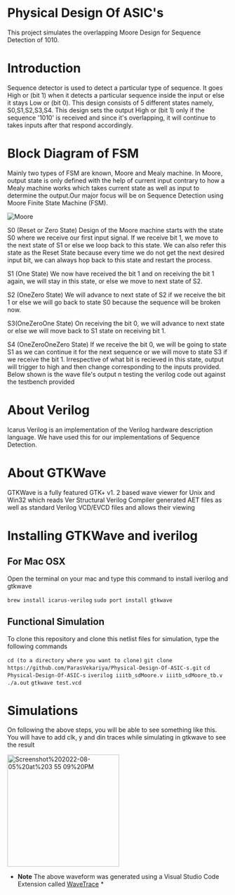# Physical Design Of ASIC's

This project simulates the overlapping Moore Design for Sequence Detection of 1010.

# Introduction
Sequence detector is used to detect a particular type of sequence. It goes High or (bit 1) when it detects a particular sequence inside the input or else it stays Low or (bit 0). This design consists of 5 different states namely, S0,S1,S2,S3,S4. This design sets the output High or (bit 1) only if the sequence '1010' is received and since it's overlapping, it will continue to takes inputs after that respond accordingly.

# Block Diagram of FSM
Mainly two types of FSM are known, Moore and Mealy machine. In Moore, output state is only defined with the help of current input contrary to how a Mealy machine works which takes current state as well as input to determine the output.Our major focus will be on Sequence Detection using Moore Finite State Machine (FSM). 

![Moore](https://user-images.githubusercontent.com/81183082/183687725-b0854148-0e79-4d09-965d-6db56baa5cd1.jpg)

S0 (Reset or Zero State)
Design of the Moore machine starts with the state S0 where we receive our first input signal. If we receive bit 1, we move to the next state of S1 or else we loop back to this state. We can also refer this state as the Reset State because every time we do not get the next desired input bit, we can always hop back to this state and restart the process.

S1 (One State)
We now have received the bit 1 and on receiving the bit 1 again, we will stay in this state, or else we move to next state of S2.

S2 (OneZero State)
We will advance to next state of S2 if we receive the bit 1 or else we will go back to state S0 because the sequence will be broken now.

S3(OneZeroOne State)
On receiving the bit 0, we will advance to next state or else we will move back to S1 state on receiving bit 1.

S4 (OneZeroOneZero State)
If we receive the bit 0, we will be going to state S1 as we can continue it for the next sequence or we will move to state S3 if we receive the bit 1. Irrespective of what bit is recieved in this state, output will trigger to high and then change corresponding to the inputs provided.
Below shown is the wave file's output n testing the verilog code out against the testbench provided


# About Verilog
Icarus Verilog is an implementation of the Verilog hardware description language. We have used this for our implementations of Sequence Detection.

# About GTKWave
GTKWave is a fully featured GTK+ v1. 2 based wave viewer for Unix and Win32 which reads Ver Structural Verilog Compiler generated AET files as well as standard Verilog VCD/EVCD files and allows their viewing

# Installing GTKWave and iverilog
## For Mac OSX
Open the terminal on your mac and type this command to install iverilog and gtkwave

`brew install icarus-verilog`
`sudo port install gtkwave`

## Functional Simulation

To clone this repository and clone this netlist files for simulation, type the following commands

`cd (to a directory where you want to clone)`
`git clone https://github.com/ParasVekariya/Physical-Design-Of-ASIC-s.git`
`cd Physical-Design-Of-ASIC-s`
`iverilog iiitb_sdMoore.v iiitb_sdMoore_tb.v`
`./a.out`
`gtkwave test.vcd`

# Simulations
On following the above steps, you will be able to see something like this. You will have to add clk, y and din traces while simulating in gtkwave to see the result

<img width="255" alt="Screenshot%202022-08-05%20at%203 55 09%20PM" src="https://user-images.githubusercontent.com/81183082/183825242-d1b2c734-9bcb-47db-aa10-a827f5a71dcb.png">

* **Note** The above waveform was generated using a Visual Studio Code Extension called [WaveTrace](https://marketplace.visualstudio.com/items?itemName=wavetrace.wavetrace) *
